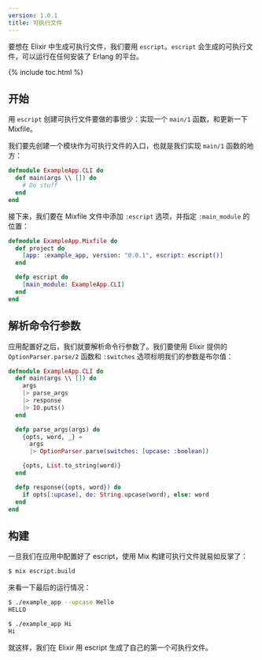 ```yaml
---
version: 1.0.1
title: 可执行文件
---
```


要想在 Elixir 中生成可执行文件，我们要用 `escript`。`escript` 会生成的可执行文件，可以运行在任何安装了 Erlang 的平台。

{% include toc.html %}

## 开始

用 `escript` 创建可执行文件要做的事很少：实现一个 `main/1` 函数，和更新一下 Mixfile。  

我们要先创建一个模块作为可执行文件的入口，也就是我们实现 `main/1` 函数的地方：  

```elixir
defmodule ExampleApp.CLI do
  def main(args \\ []) do
    # Do stuff
  end
end
```

接下来，我们要在 Mixfile 文件中添加 `:escript` 选项，并指定 `:main_module` 的位置：  

```elixir
defmodule ExampleApp.Mixfile do
  def project do
    [app: :example_app, version: "0.0.1", escript: escript()]
  end

  defp escript do
    [main_module: ExampleApp.CLI]
  end
end
```

## 解析命令行参数

应用配置好之后，我们就要解析命令行参数了。我们要使用 Elixir 提供的 `OptionParser.parse/2` 函数和 `:switches` 选项标明我们的参数是布尔值：  

```elixir
defmodule ExampleApp.CLI do
  def main(args \\ []) do
    args
    |> parse_args
    |> response
    |> IO.puts()
  end

  defp parse_args(args) do
    {opts, word, _} =
      args
      |> OptionParser.parse(switches: [upcase: :boolean])

    {opts, List.to_string(word)}
  end

  defp response({opts, word}) do
    if opts[:upcase], do: String.upcase(word), else: word
  end
end
```

## 构建

一旦我们在应用中配置好了 escript，使用 Mix 构建可执行文件就易如反掌了：  

```bash
$ mix escript.build
```

来看一下最后的运行情况：  

```bash
$ ./example_app --upcase Hello
HELLO

$ ./example_app Hi
Hi
```

就这样，我们在 Elixir 用 escript 生成了自己的第一个可执行文件。  
